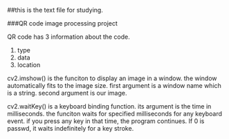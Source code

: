 ##this is the text file for studying.

###QR code image processing project

QR code has 3 information about the code.
1. type
2. data
3. location

cv2.imshow() is the funciton to display an image in a window. the window automatically fits to the image size.
first argument is a window name which is a string. second argument is our image.

cv2.waitKey() is a keyboard binding function. its argument is the time in milliseconds. the funciton waits for specified milliseconds for any keyboard event. if you press any key in that time, the program continues. If 0 is passwd, it waits indefinitely for a key stroke.


